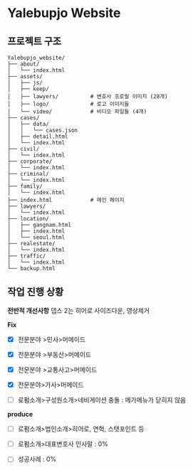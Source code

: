# Yalebupjo Website

## 프로젝트 구조

```
Yalebupjo_website/
├── about/
│   └── index.html
├── assets/
│   ├── js/
│   ├── keep/
│   ├── lawyers/          # 변호사 프로필 이미지 (28개)
│   ├── logo/             # 로고 이미지들
│   └── video/            # 비디오 파일들 (4개)
├── cases/
│   ├── data/
│   │   └── cases.json
│   ├── detail.html
│   └── index.html
├── civil/
│   └── index.html
├── corporate/
│   └── index.html
├── criminal/
│   └── index.html
├── family/
│   └── index.html
├── index.html            # 메인 페이지
├── lawyers/
│   └── index.html
├── location/
│   ├── gangnam.html
│   ├── index.html
│   └── seoul.html
├── realestate/
│   └── index.html
├── traffic/
│   └── index.html
└── backup.html
```

## 작업 진행 상황

**전반적 개선사항**
뎁스 2는 히어로 사이즈다운, 영상제거



**Fix** 

- [x]  전문분야 >민사>머메이드
- [x]  전문분야 >부동산>머메이드
- [x]  전문분야 >교통사고>머메이드
- [x]  전문분야>가사>머메이드

- [ ]  로펌소개>구성원소개>네비게이션 충돌 : 메가메뉴가 닫히지 않음

**produce**

- [ ]  로펌소개>법인소개>히어로, 연혁, 스탯포인트 등
- [ ]  로펌소개>대표변호사 인사말 : 0%
- [ ]  성공사례 : 0%

